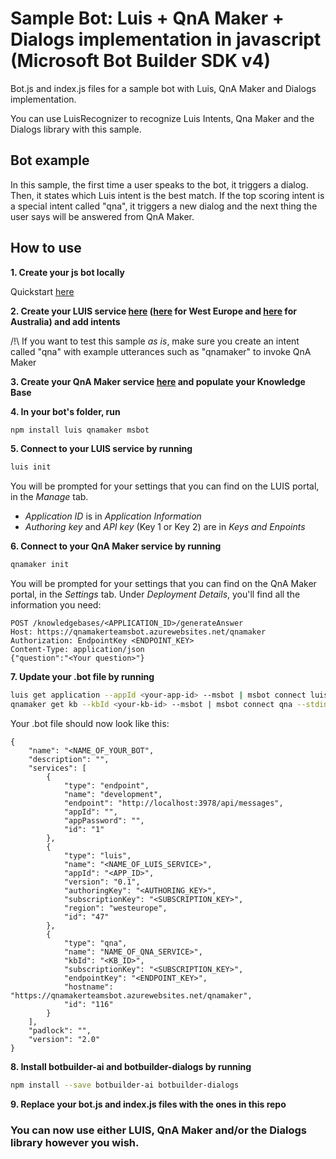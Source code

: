 # Sample Bot: Luis + QnA Maker + Dialogs implementation in javascript (Microsoft Bot Builder SDK v4)

Bot.js and index.js files for a sample bot with Luis, QnA Maker and Dialogs implementation.

You can use LuisRecognizer to recognize Luis Intents, Qna Maker and the Dialogs library with this sample.


## Bot example

In this sample, the first time a user speaks to the bot, it triggers a dialog.
Then, it states which Luis intent is the best match.
If the top scoring intent is a special intent called "qna", it triggers a new dialog and the next thing the user says will be answered from QnA Maker.

## How to use

**1. Create your js bot locally** 

Quickstart [here](https://docs.microsoft.com/en-us/azure/bot-service/javascript/bot-builder-javascript-quickstart?view=azure-bot-service-4.0)

**2. Create your LUIS service [here](https://www.luis.ai/) ([here](https://eu.luis.ai/) for West Europe and [here](https://au.luis.ai/) for Australia) and add intents**

/!\ If you want to test this sample _as is_, make sure you create an intent called "qna" with example utterances such as "qnamaker" to invoke QnA Maker

**3. Create your QnA Maker service [here](https://www.qnamaker.ai/) and populate your Knowledge Base**

**4. In your bot's folder, run**
```bash
npm install luis qnamaker msbot
```
**5. Connect to your LUIS service by running**
```bash
luis init
```
You will be prompted for your settings that you can find on the LUIS portal, in the _Manage_ tab.
- _Application ID_ is in _Application Information_
- _Authoring key_ and _API key_ (Key 1 or Key 2) are in _Keys and Enpoints_

**6. Connect to your QnA Maker service by running**
```bash
qnamaker init
```
You will be prompted for your settings that you can find on the QnA Maker portal, in the _Settings_ tab.
Under _Deployment Details_, you'll find all the information you need:
```
POST /knowledgebases/<APPLICATION_ID>/generateAnswer
Host: https://qnamakerteamsbot.azurewebsites.net/qnamaker
Authorization: EndpointKey <ENDPOINT_KEY>
Content-Type: application/json
{"question":"<Your question>"}
```

**7. Update your .bot file by running**
```bash
luis get application --appId <your-app-id> --msbot | msbot connect luis --stdin
qnamaker get kb --kbId <your-kb-id> --msbot | msbot connect qna --stdin
```

Your .bot file should now look like this:
```
{
    "name": "<NAME_OF_YOUR_BOT",
    "description": "",
    "services": [
        {
            "type": "endpoint",
            "name": "development",
            "endpoint": "http://localhost:3978/api/messages",
            "appId": "",
            "appPassword": "",
            "id": "1"
        },
        {
            "type": "luis",
            "name": "<NAME_OF_LUIS_SERVICE>",
            "appId": "<APP_ID>",
            "version": "0.1",
            "authoringKey": "<AUTHORING_KEY>",
            "subscriptionKey": "<SUBSCRIPTION_KEY>",
            "region": "westeurope",
            "id": "47"
        },
        {
            "type": "qna",
            "name": "NAME_OF_QNA_SERVICE>",
            "kbId": "<KB_ID>",
            "subscriptionKey": "<SUBSCRIPTION_KEY>",
            "endpointKey": "<ENDPOINT_KEY>",
            "hostname": "https://qnamakerteamsbot.azurewebsites.net/qnamaker",
            "id": "116"
        }
    ],
    "padlock": "",
    "version": "2.0"
}
```

**8. Install botbuilder-ai and botbuilder-dialogs by running**
```bash
npm install --save botbuilder-ai botbuilder-dialogs
```

**9. Replace your bot.js and index.js files with the ones in this repo**

### You can now use either LUIS, QnA Maker and/or the Dialogs library however you wish. 







